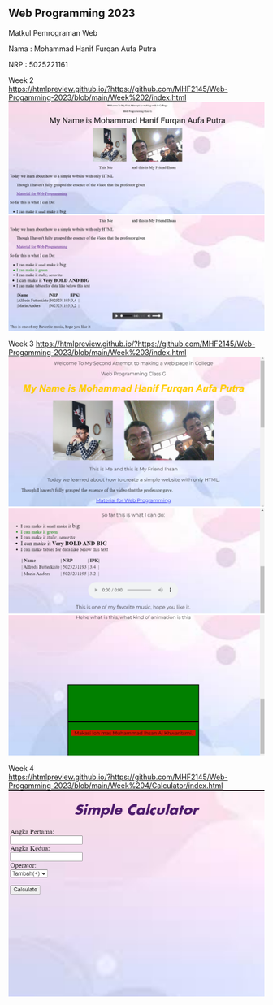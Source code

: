 ## Web Programming 2023

Matkul Pemrograman Web

Nama : Mohammad Hanif Furqan Aufa Putra

NRP : 5025221161

Week 2<br>
https://htmlpreview.github.io/?https://github.com/MHF2145/Web-Progamming-2023/blob/main/Week%202/index.html
![Docum Web](image-3.png)
![Docum Web 2](image-4.png)


Week 3
https://htmlpreview.github.io/?https://github.com/MHF2145/Web-Progamming-2023/blob/main/Week%203/index.html
![Docum Web 3](image.png)
![Docum Web 4](image-1.png)
![Docum Web 5](image-2.png)


Week 4 <br>
https://htmlpreview.github.io/?https://github.com/MHF2145/Web-Progamming-2023/blob/main/Week%204/Calculator/index.html
![Docum Web 6](image-5.png)
